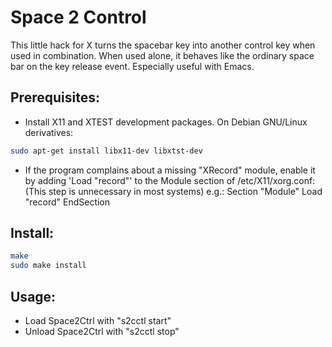 # Space 2 Control

This little hack for X turns the spacebar key into another control key when used in combination.
When used alone, it behaves like the ordinary space bar on the key release event.
Especially useful with Emacs.

## Prerequisites:
* Install X11 and XTEST development packages. On Debian GNU/Linux derivatives:
```bash
sudo apt-get install libx11-dev libxtst-dev
```
* If the program complains about a missing "XRecord" module, enable it by adding 'Load "record"' to the Module section of /etc/X11/xorg.conf:
(This step is unnecessary in most systems)
e.g.:
    Section "Module"
            Load  "record"
    EndSection

## Install:
```bash
make
sudo make install
```

## Usage:
* Load Space2Ctrl with "s2cctl start"
* Unload Space2Ctrl with "s2cctl stop"
